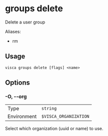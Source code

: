 # groups delete

Delete a user group

Aliases:

- rm

## Usage

```console
visca groups delete [flags] <name>
```

## Options

### -O, --org

|             |                                  |
| ----------- | -------------------------------- |
| Type        | <code>string</code>              |
| Environment | <code>$VISCA_ORGANIZATION</code> |

Select which organization (uuid or name) to use.
